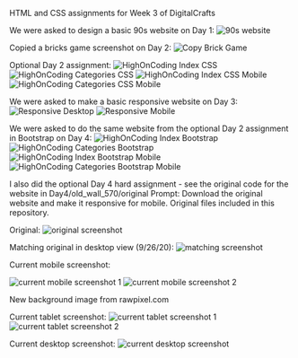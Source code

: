 HTML and CSS assignments for Week 3 of DigitalCrafts

We were asked to design a basic 90s website on Day 1:
![90s website](90s_website.png)

Copied a bricks game screenshot on Day 2:
![Copy Brick Game](screenshots/copy_brick_game.png)

Optional Day 2 assignment:
![HighOnCoding Index CSS](screenshots/HighOnCoding_index_CSS.png)
![HighOnCoding Categories CSS](screenshots/HighOnCoding_categories_CSS.png)
![HighOnCoding Index CSS Mobile](screenshots/HOC_CSS_Index_Mobile.png)
![HighOnCoding Categories CSS Mobile](screenshots/HOC_CSS_Cat_M.png)

We were asked to make a basic responsive website on Day 3:
![Responsive Desktop](screenshots/responsive_desktop.png)
![Responsive Mobile](screenshots/responsive_mobile.png)

We were asked to do the same website from the optional Day 2 assignment in Bootstrap on Day 4:
![HighOnCoding Index Bootstrap](screenshots/HighOnCoding_index_Bootstrap.png)
![HighOnCoding Categories Bootstrap](screenshots/HighOnCoding_categories_Bootstrap.png)
![HighOnCoding Index Bootstrap Mobile](screenshots/HOC_Bootstrap_Index_Mobile.png)
![HighOnCoding Categories Bootstrap Mobile](screenshots/HOC_Bootstrap_Categories_Mobile.png)

I also did the optional Day 4 hard assignment - see the original code for the website in Day4/old_wall_570/original
Prompt: Download the original website and make it responsive for mobile. Original files included in this repository.

Original:
![original screenshot](screenshots/original_screenshot.png)

Matching original in desktop view (9/26/20):
![matching screenshot](screenshots/matching_screenshot.png)

Current mobile screenshot:

![current mobile screenshot 1](screenshots/current_mobile1.png)
![current mobile screenshot 2](screenshots/current_mobile2.png)

New background image from rawpixel.com

Current tablet screenshot:
![current tablet screenshot 1](screenshots/current_tablet1.png)
![current tablet screenshot 2](screenshots/current_tablet2.png)

Current desktop screenshot:
![current desktop screenshot](screenshots/current_desktop.png)